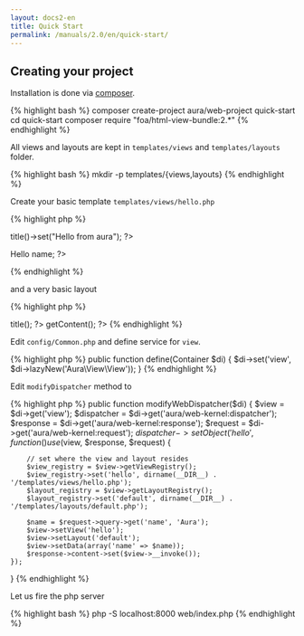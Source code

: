 ```yaml
---
layout: docs2-en
title: Quick Start
permalink: /manuals/2.0/en/quick-start/
---
```


## Creating your project

Installation is done via [composer](http://getcomposer.org).


{% highlight bash %}
composer create-project aura/web-project quick-start
cd quick-start
composer require "foa/html-view-bundle:2.*"
{% endhighlight %}

All views and layouts are kept in `templates/views` and `templates/layouts` folder.

{% highlight bash %}
mkdir -p templates/{views,layouts}
{% endhighlight %}

Create your basic template `templates/views/hello.php`

{% highlight php %}
<?php // templates/views/hello.php ?>
<?php $this->title()->set("Hello from aura"); ?>
<p>Hello <?= $this->name; ?></p>
{% endhighlight %}

and a very basic layout

{% highlight php %}
<?php // templates/layouts/default.php ?>
<!DOCTYPE html>
<html xmlns="http://www.w3.org/1999/xhtml" xml:lang="en" lang="en-us">
  <head>
    <?php echo $this->title(); ?>
  </head>
  <body>
    <?php echo $this->getContent(); ?>
  </body>
</html>
{% endhighlight %}

Edit `config/Common.php` and define service for `view`.

{% highlight php %}
public function define(Container $di)
{
    $di->set('view', $di->lazyNew('Aura\View\View'));
}
{% endhighlight %}

Edit `modifyDispatcher` method to

{% highlight php %}
public function modifyWebDispatcher($di)
{
    $view = $di->get('view');
    $dispatcher = $di->get('aura/web-kernel:dispatcher');
    $response = $di->get('aura/web-kernel:response');
    $request = $di->get('aura/web-kernel:request');
    $dispatcher->setObject('hello', function () use ($view, $response, $request) {

        // set where the view and layout resides
        $view_registry = $view->getViewRegistry();
        $view_registry->set('hello', dirname(__DIR__) . '/templates/views/hello.php');
        $layout_registry = $view->getLayoutRegistry();
        $layout_registry->set('default', dirname(__DIR__) . '/templates/layouts/default.php');

        $name = $request->query->get('name', 'Aura');
        $view->setView('hello');
        $view->setLayout('default');
        $view->setData(array('name' => $name));
        $response->content->set($view->__invoke());
    });
}
{% endhighlight %}

Let us fire the php server

{% highlight bash %}
php -S localhost:8000 web/index.php
{% endhighlight %}
